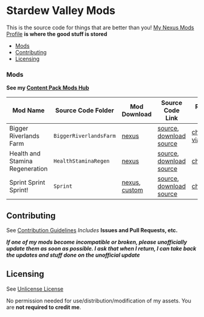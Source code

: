 # Stardew Valley Mods

This is the source code for things that are better than you!
[My Nexus Mods Profile](https://www.nexusmods.com/users/55529772) **is where the good stuff is stored**

- [Mods](#mods)
- [Contributing](#contributing)
- [Licensing](#licensing)

### Mods 
**See my [Content Pack Mods Hub](.ContentPackMods)**

| **Mod Name** | Source Code Folder | Mod Download | Source Code Link | Release Notes |
| ------------ | ------------------ | ------------ | ---------------- | ------------- |
| Bigger Riverlands Farm | ```BiggerRiverlandsFarm``` | [nexus](https://www.nexusmods.com/stardewvalley/mods/3025) | [source](BiggerRiverlandsFarm), [download source](BiggerRiverlandsFarm/BiggerRiverlandsFarm_SourceCode.zip) | [changelog via nexus](https://www.nexusmods.com/stardewvalley/mods/3025?tab=logs) |
| Health and Stamina Regeneration | ```HealthStaminaRegen``` | [nexus](https://www.nexusmods.com/stardewvalley/mods/3207) | [source](HealthStaminaRegen), [download source](HealthStaminaRegen/HealthStaminaRegen_Source.zip)  | [changelog](HealthStaminaRegen/changelog.md) |
| Sprint Sprint Sprint! | ```Sprint``` | [nexus](https://www.nexusmods.com/stardewvalley/mods/3294), [custom](https://github.com/JessebotX/StardewMods/releases/tag/Sprint) | [source](Sprint), [download source](Sprint/SprintSourceCode.zip) | [changelog](Sprint/changelog.md) |

## Contributing
See [Contribution Guidelines](https://github.com/JessebotX/StardewMods/blob/master/contributing.md)
*Includes* **Issues and Pull Requests, etc.**

_**If one of my mods become incompatible or broken, please unofficially update them as soon as possible. I ask that when I return, I can take back the updates and stuff done on the unofficial update**_

## Licensing
See [Unlicense License](https://github.com/JessebotX/StardewMods/blob/master/LICENSE)

No permission needed for use/distribution/modification of my assets. You are **not required to credit me**.
